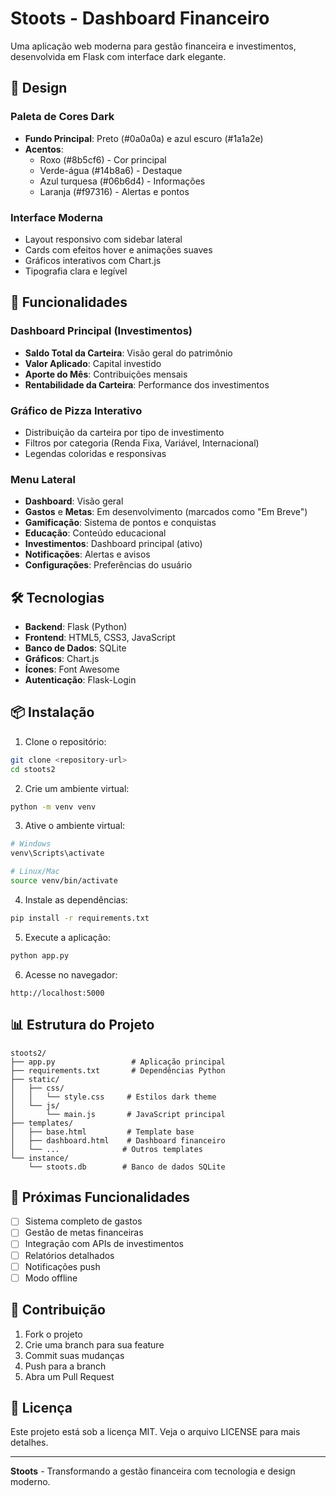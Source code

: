 # Stoots - Dashboard Financeiro

Uma aplicação web moderna para gestão financeira e investimentos, desenvolvida em Flask com interface dark elegante.

## 🎨 Design

### Paleta de Cores Dark
- **Fundo Principal**: Preto (#0a0a0a) e azul escuro (#1a1a2e)
- **Acentos**: 
  - Roxo (#8b5cf6) - Cor principal
  - Verde-água (#14b8a6) - Destaque
  - Azul turquesa (#06b6d4) - Informações
  - Laranja (#f97316) - Alertas e pontos

### Interface Moderna
- Layout responsivo com sidebar lateral
- Cards com efeitos hover e animações suaves
- Gráficos interativos com Chart.js
- Tipografia clara e legível

## 🚀 Funcionalidades

### Dashboard Principal (Investimentos)
- **Saldo Total da Carteira**: Visão geral do patrimônio
- **Valor Aplicado**: Capital investido
- **Aporte do Mês**: Contribuições mensais
- **Rentabilidade da Carteira**: Performance dos investimentos

### Gráfico de Pizza Interativo
- Distribuição da carteira por tipo de investimento
- Filtros por categoria (Renda Fixa, Variável, Internacional)
- Legendas coloridas e responsivas

### Menu Lateral
- **Dashboard**: Visão geral
- **Gastos** e **Metas**: Em desenvolvimento (marcados como "Em Breve")
- **Gamificação**: Sistema de pontos e conquistas
- **Educação**: Conteúdo educacional
- **Investimentos**: Dashboard principal (ativo)
- **Notificações**: Alertas e avisos
- **Configurações**: Preferências do usuário

## 🛠️ Tecnologias

- **Backend**: Flask (Python)
- **Frontend**: HTML5, CSS3, JavaScript
- **Banco de Dados**: SQLite
- **Gráficos**: Chart.js
- **Ícones**: Font Awesome
- **Autenticação**: Flask-Login

## 📦 Instalação

1. Clone o repositório:
```bash
git clone <repository-url>
cd stoots2
```

2. Crie um ambiente virtual:
```bash
python -m venv venv
```

3. Ative o ambiente virtual:
```bash
# Windows
venv\Scripts\activate

# Linux/Mac
source venv/bin/activate
```

4. Instale as dependências:
```bash
pip install -r requirements.txt
```

5. Execute a aplicação:
```bash
python app.py
```

6. Acesse no navegador:
```
http://localhost:5000
```

## 📊 Estrutura do Projeto

```
stoots2/
├── app.py                 # Aplicação principal
├── requirements.txt       # Dependências Python
├── static/
│   ├── css/
│   │   └── style.css     # Estilos dark theme
│   └── js/
│       └── main.js       # JavaScript principal
├── templates/
│   ├── base.html         # Template base
│   ├── dashboard.html    # Dashboard financeiro
│   └── ...              # Outros templates
└── instance/
    └── stoots.db        # Banco de dados SQLite
```

## 🎯 Próximas Funcionalidades

- [ ] Sistema completo de gastos
- [ ] Gestão de metas financeiras
- [ ] Integração com APIs de investimentos
- [ ] Relatórios detalhados
- [ ] Notificações push
- [ ] Modo offline

## 🤝 Contribuição

1. Fork o projeto
2. Crie uma branch para sua feature
3. Commit suas mudanças
4. Push para a branch
5. Abra um Pull Request

## 📝 Licença

Este projeto está sob a licença MIT. Veja o arquivo LICENSE para mais detalhes.

---

**Stoots** - Transformando a gestão financeira com tecnologia e design moderno. 